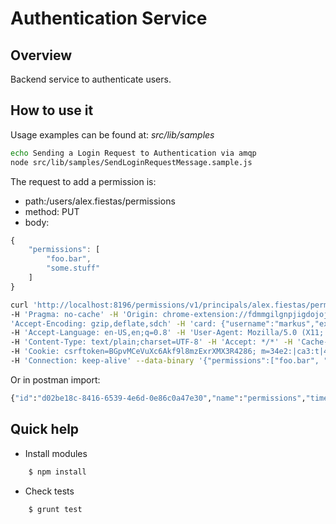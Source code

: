 Authentication Service
======================

## Overview

Backend service to authenticate users.

## How to use it

Usage examples can be found at: *src/lib/samples*

```bash
echo Sending a Login Request to Authentication via amqp
node src/lib/samples/SendLoginRequestMessage.sample.js
```

The request to add a permission is:

- path:/users/alex.fiestas/permissions
- method: PUT
- body:

```javascript
{
    "permissions": [
        "foo.bar",
        "some.stuff"
    ]
}
```

```bash
curl 'http://localhost:8196/permissions/v1/principals/alex.fiestas/permissions' -X PUT \
-H 'Pragma: no-cache' -H 'Origin: chrome-extension://fdmmgilgnpjigdojojpjoooidkmcomcm' -H \
'Accept-Encoding: gzip,deflate,sdch' -H 'card: {"username":"markus","expiration":23564}' \
-H 'Accept-Language: en-US,en;q=0.8' -H 'User-Agent: Mozilla/5.0 (X11; Linux x86_64) AppleWebKit/537.36 (KHTML, like Gecko) Chrome/38.0.2125.104 Safari/537.36' \
-H 'Content-Type: text/plain;charset=UTF-8' -H 'Accept: */*' -H 'Cache-Control: no-cache' -H 'signature: 9s5h9s65h9s5gh9sfg9h6dfv0b67sf7gb6' \
-H 'Cookie: csrftoken=BGpvMCeVuXc6Akf9l8mzExrXMX3R4286; m=34e2:|ca3:t|4a01:t|2c69:t|47ba:t|1a28:f|54e1:t|77cb:t' \
-H 'Connection: keep-alive' --data-binary '{"permissions":["foo.bar", "some.stuff"]}' --compressed
```

Or in postman import:
```bash
{"id":"d02be18c-8416-6539-4e6d-0e86c0a47e30","name":"permissions","timestamp":1417445237411,"requests":[{"collectionId":"d02be18c-8416-6539-4e6d-0e86c0a47e30","id":"2c146e1d-d047-ba9a-a46c-74f3e2eb48a6","name":"Add permissions","description":"","url":"http://localhost:8196/permissions/v1/users/alex.fiestas/permissions","method":"PUT","headers":"card: {\"username\":\"markus\",\"expiration\":23564}\nsignature: 9s5h9s65h9s5gh9sfg9h6dfv0b67sf7gb6\n","data":"{\"permissions\":[\"foo.bar\", \"some.stuff\"]}","dataMode":"raw","timestamp":0,"responses":[],"version":2}]}
```

## Quick help

* Install modules

```bash
	$ npm install
```

* Check tests

```bash
    $ grunt test
```